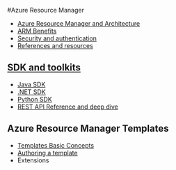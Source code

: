 #Azure Resource Manager  

 * [Azure Resource Manager and Architecture](Introduction.md)
 * [ARM Benefits](Benefits.md)
 * [Security and authentication](Security.md)
 * [References and resources](references.md)

## [SDK and toolkits](SDKs/README.md)
 * [Java SDK](SDKs/Java-sdk.md)
 * [.NET SDK](SDKs/Net-sdk.md)
 * [Python SDK](SDKs/Python-sdk.md)
 * [REST API Reference and deep dive](SDKs/Rest-api.md)
  
## Azure Resource Manager Templates
 * [Templates Basic Concepts](Templates/Templates_Basics.md)
 * [Authoring a template](Templates/Authoring.md)
 * Extensions
